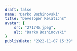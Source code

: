 ```yaml
---
draft: false
name: "Darko Bozhinovski"
title: "Developer Relations"
avatar: {
    src: "271746.jpeg",
    alt: "Darko Bozhinovski"
}
publishDate: "2022-11-07 15:39"
---
```

